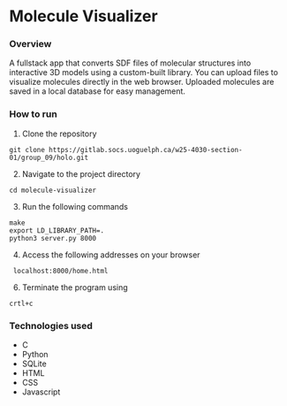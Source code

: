 # Molecule Visualizer

### Overview

A fullstack app that converts SDF files of molecular structures into interactive 3D models using a custom-built library. You can upload files to visualize molecules directly in the web browser. Uploaded molecules are saved in a local database for easy management.

### How to run

1. Clone the repository
```
git clone https://gitlab.socs.uoguelph.ca/w25-4030-section-01/group_09/holo.git
```
2. Navigate to the project directory
```
cd molecule-visualizer
```
3. Run the following commands
```
make
export LD_LIBRARY_PATH=.
python3 server.py 8000
```
4. Access the following addresses on your browser
```
 localhost:8000/home.html
```
6. Terminate the program using
```
crtl+c
```

### Technologies used
- C
- Python
- SQLite
- HTML
- CSS
- Javascript
